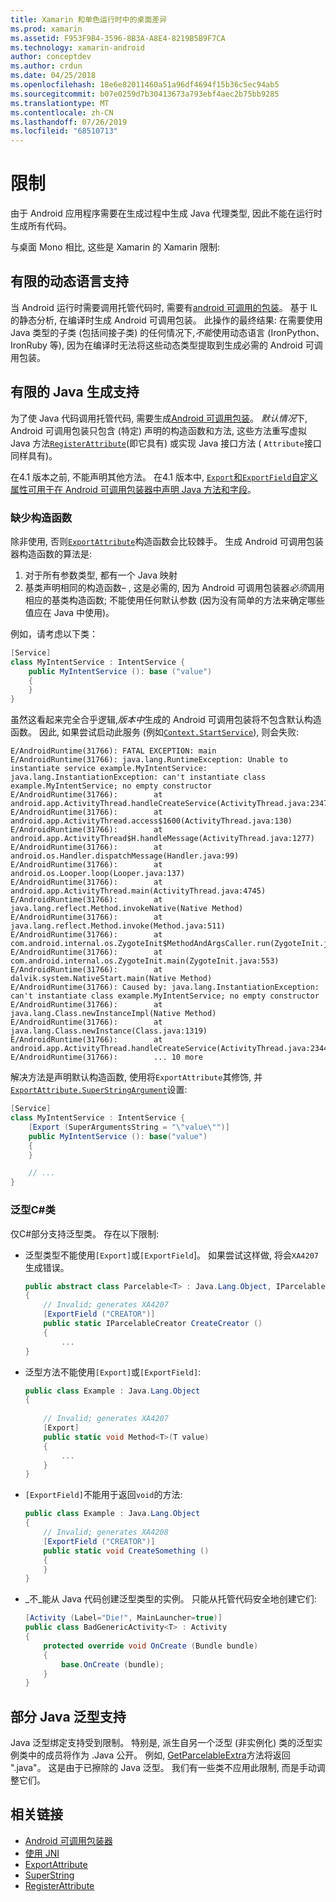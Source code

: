 ```yaml
---
title: Xamarin 和单色运行时中的桌面差异
ms.prod: xamarin
ms.assetid: F953F9B4-3596-8B3A-A8E4-8219B5B9F7CA
ms.technology: xamarin-android
author: conceptdev
ms.author: crdun
ms.date: 04/25/2018
ms.openlocfilehash: 18e6e82011460a51a96df4694f15b36c5ec94ab5
ms.sourcegitcommit: b07e0259d7b30413673a793ebf4aec2b75bb9285
ms.translationtype: MT
ms.contentlocale: zh-CN
ms.lasthandoff: 07/26/2019
ms.locfileid: "68510713"
---
```

# <a name="limitations"></a>限制

由于 Android 应用程序需要在生成过程中生成 Java 代理类型, 因此不能在运行时生成所有代码。

与桌面 Mono 相比, 这些是 Xamarin 的 Xamarin 限制:

## <a name="limited-dynamic-language-support"></a>有限的动态语言支持

 当 Android 运行时需要调用托管代码时, 需要有[android 可调用的包装](~/android/platform/java-integration/android-callable-wrappers.md)。 基于 IL 的静态分析, 在编译时生成 Android 可调用包装。 此操作的最终结果: 在需要使用 Java 类型的子类 (包括间接子类) 的任何情况下,*不能*使用动态语言 (IronPython、IronRuby 等), 因为在编译时无法将这些动态类型提取到生成必需的 Android 可调用包装。

## <a name="limited-java-generation-support"></a>有限的 Java 生成支持

为了使 Java 代码调用托管代码, 需要生成[Android 可调用包装](~/android/platform/java-integration/android-callable-wrappers.md)。 *默认情况*下, Android 可调用包装只包含 (特定) 声明的构造函数和方法, 这些方法重写虚拟 Java 方法[`RegisterAttribute`](xref:Android.Runtime.RegisterAttribute)(即它具有) 或实现 Java 接口方法 ( `Attribute`接口同样具有)。
  
在4.1 版本之前, 不能声明其他方法。 在4.1 版本中, [ `Export`和`ExportField`自定义属性可用于在 Android 可调用包装器中声明 Java 方法和字段](~/android/platform/java-integration/working-with-jni.md)。

### <a name="missing-constructors"></a>缺少构造函数

除非使用, 否则[`ExportAttribute`](xref:Java.Interop.ExportAttribute)构造函数会比较棘手。 生成 Android 可调用包装器构造函数的算法是:

1. 对于所有参数类型, 都有一个 Java 映射
2. 基类声明相同的构造函数&ndash; , 这是必需的, 因为 Android 可调用包装器*必须*调用相应的基类构造函数; 不能使用任何默认参数 (因为没有简单的方法来确定哪些值应在 Java 中使用)。

例如，请考虑以下类：

```csharp
[Service]
class MyIntentService : IntentService {
    public MyIntentService (): base ("value")
    {
    }
}
```

虽然这看起来完全合乎逻辑,*版本中*生成的 Android 可调用包装将不包含默认构造函数。 因此, 如果尝试启动此服务 (例如[`Context.StartService`](xref:Android.Content.Context.StartService*)), 则会失败:

```shell
E/AndroidRuntime(31766): FATAL EXCEPTION: main
E/AndroidRuntime(31766): java.lang.RuntimeException: Unable to instantiate service example.MyIntentService: java.lang.InstantiationException: can't instantiate class example.MyIntentService; no empty constructor
E/AndroidRuntime(31766):        at android.app.ActivityThread.handleCreateService(ActivityThread.java:2347)
E/AndroidRuntime(31766):        at android.app.ActivityThread.access$1600(ActivityThread.java:130)
E/AndroidRuntime(31766):        at android.app.ActivityThread$H.handleMessage(ActivityThread.java:1277)
E/AndroidRuntime(31766):        at android.os.Handler.dispatchMessage(Handler.java:99)
E/AndroidRuntime(31766):        at android.os.Looper.loop(Looper.java:137)
E/AndroidRuntime(31766):        at android.app.ActivityThread.main(ActivityThread.java:4745)
E/AndroidRuntime(31766):        at java.lang.reflect.Method.invokeNative(Native Method)
E/AndroidRuntime(31766):        at java.lang.reflect.Method.invoke(Method.java:511)
E/AndroidRuntime(31766):        at com.android.internal.os.ZygoteInit$MethodAndArgsCaller.run(ZygoteInit.java:786)
E/AndroidRuntime(31766):        at com.android.internal.os.ZygoteInit.main(ZygoteInit.java:553)
E/AndroidRuntime(31766):        at dalvik.system.NativeStart.main(Native Method)
E/AndroidRuntime(31766): Caused by: java.lang.InstantiationException: can't instantiate class example.MyIntentService; no empty constructor
E/AndroidRuntime(31766):        at java.lang.Class.newInstanceImpl(Native Method)
E/AndroidRuntime(31766):        at java.lang.Class.newInstance(Class.java:1319)
E/AndroidRuntime(31766):        at android.app.ActivityThread.handleCreateService(ActivityThread.java:2344)
E/AndroidRuntime(31766):        ... 10 more
```

解决方法是声明默认构造函数, 使用将`ExportAttribute`其修饰, 并[`ExportAttribute.SuperStringArgument`](xref:Java.Interop.ExportAttribute.SuperArgumentsString)设置: 

```csharp
[Service]
class MyIntentService : IntentService {
    [Export (SuperArgumentsString = "\"value\"")]
    public MyIntentService (): base("value")
    {
    }

    // ...
}
```


### <a name="generic-c-classes"></a>泛型C#类

仅C#部分支持泛型类。 存在以下限制:


-   泛型类型不能使用`[Export]`或`[ExportField`]。 如果尝试这样做, 将会`XA4207`生成错误。

    ```csharp
    public abstract class Parcelable<T> : Java.Lang.Object, IParcelable
    {
        // Invalid; generates XA4207
        [ExportField ("CREATOR")]
        public static IParcelableCreator CreateCreator ()
        {
            ...
    }
    ```

-   泛型方法不能使用`[Export]`或`[ExportField]`:

    ```csharp
    public class Example : Java.Lang.Object
    {
        
        // Invalid; generates XA4207
        [Export]
        public static void Method<T>(T value)
        {
            ...
        }
    }
    ```

-   `[ExportField]`不能用于返回`void`的方法:

    ```csharp
    public class Example : Java.Lang.Object
    {
        // Invalid; generates XA4208
        [ExportField ("CREATOR")]
        public static void CreateSomething ()
        {
        }
    }
    ```

-   _不_能从 Java 代码创建泛型类型的实例。
    只能从托管代码安全地创建它们:

    ```csharp
    [Activity (Label="Die!", MainLauncher=true)]
    public class BadGenericActivity<T> : Activity
    {
        protected override void OnCreate (Bundle bundle)
        {
            base.OnCreate (bundle);
        }
    }
    ```

## <a name="partial-java-generics-support"></a>部分 Java 泛型支持

Java 泛型绑定支持受到限制。 特别是, 派生自另一个泛型 (非实例化) 类的泛型实例类中的成员将作为 .Java 公开。 例如, [GetParcelableExtra](xref:Android.Content.Intent.GetParcelableExtra*)方法将返回 ".java"。 这是由于已擦除的 Java 泛型。
我们有一些类不应用此限制, 而是手动调整它们。

## <a name="related-links"></a>相关链接

- [Android 可调用包装器](~/android/platform/java-integration/android-callable-wrappers.md)
- [使用 JNI](~/android/platform/java-integration/working-with-jni.md)
- [ExportAttribute](xref:Java.Interop.ExportAttribute)
- [SuperString](xref:Java.Interop.ExportAttribute.SuperArgumentsString)
- [RegisterAttribute](xref:Android.Runtime.RegisterAttribute)
